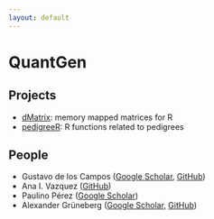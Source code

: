 ```yaml
---
layout: default
---
```


QuantGen
========

Projects
--------

* [dMatrix](https://github.com/gdlc/dMatrix): memory mapped matrices for R
* [pedigreeR](https://github.com/Rpedigree/pedigreeR): R functions related to pedigrees


People
------

* Gustavo de los Campos ([Google Scholar](https://scholar.google.com/citations?user=fRjGwkwAAAAJ), [GitHub](https://github.com/gdlc))
* Ana I. Vazquez ([GitHub](https://github.com/anainesvs))
* Paulino Pérez ([Google Scholar](https://scholar.google.com/citations?user=6FoMrm4AAAAJ))
* Alexander Grüneberg ([Google Scholar](https://scholar.google.com/citations?user=j14410QAAAAJ), [GitHub](https://github.com/agrueneberg))
